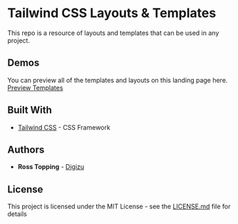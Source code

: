 # Tailwind CSS Layouts & Templates

This repo is a resource of layouts and templates that can be used in any project.

## Demos

You can preview all of the templates and layouts on this landing page here. [Preview Templates](https://templates.digizu.co.uk/)


## Built With

* [Tailwind CSS](https://tailwindcss.com/) - CSS Framework

## Authors

* **Ross Topping** - [Digizu](https://digizu.co.uk)

## License

This project is licensed under the MIT License - see the [LICENSE.md](LICENSE.md) file for details
